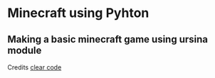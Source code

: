 # Minecraft using Pyhton
## Making a basic minecraft game using ursina module
Credits [clear code](https://www.youtube.com/watch?v=DHSRaVeQxIk)
